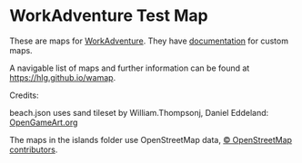 # WorkAdventure Test Map

These are maps for [WorkAdventure](https://workadventu.re).
They have [documentation](https://workadventu.re/create-map.html) for custom maps.

A  navigable list of maps and further information can be found at <https://hlg.github.io/wamap>.

Credits:

beach.json uses sand tileset by William.Thompsonj, Daniel Eddeland: [OpenGameArt.org](https://opengameart.org/content/lpc-sandrock-alt-colors)

The maps in the islands folder use OpenStreetMap data, <a href="https://www.openstreetmap.org/copyright">© OpenStreetMap contributors</a>.

